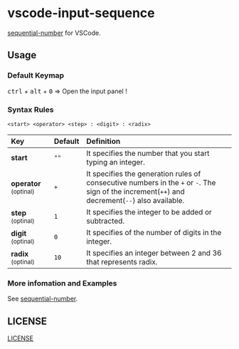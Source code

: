 # vscode-input-sequence

[sequential-number](https://atom.io/packages/sequential-number) for VSCode.

## Usage

### Default Keymap
<kbd>ctrl</kbd> + <kbd>alt</kbd> + <kbd>0</kbd> => Open the input panel !

### Syntax Rules

`<start> <operator> <step> : <digit> : <radix>`

| Key                                   | Default | Definition                                                                                                                                      |
| :------------------------------------ | :------ | :---------------------------------------------------------------------------------------------------------------------------------------------- |
| **start**                             | `""`    | It specifies the number that you start typing an integer.                                                                                       |
| **operator** <small>(optinal)</small> | `+`     | It specifies the generation rules of consecutive numbers in the `+` or `-`. The sign of the increment(`++`) and decrement(`--`) also available. |
| **step** <small>(optinal)</small>     | `1`     | It specifies the integer to be added or subtracted.                                                                                             |
| **digit** <small>(optinal)</small>    | `0`     | It specifies of the number of digits in the integer.                                                                                            |
| **radix** <small>(optinal)</small>    | `10`    | It specifies an integer between 2 and 36 that represents radix.                                                                                 |

### More infomation and Examples

See [sequential-number](https://atom.io/packages/sequential-number).

## LICENSE
[LICENSE](./LICENSE)

